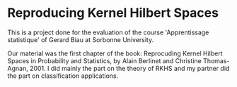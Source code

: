 # Reproducing Kernel Hilbert Spaces

This is a project done for the evaluation of the course 'Apprentissage statistique' of Gerard Biau at Sorbonne University.

Our material was the first chapter of the book: Reprocuding Kernel Hilbert Spaces in Probability and Statistics, by Alain Berlinet and Christine Thomas-Agnan, 2001.
I did mainly the part on the theory of RKHS and my partner did the part on classification applications.
